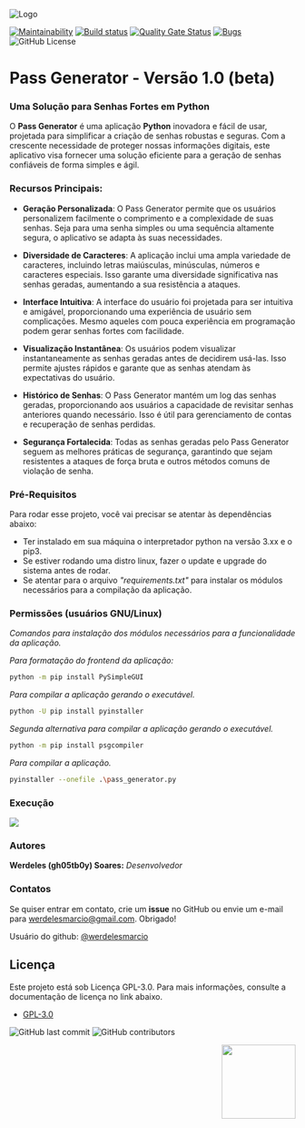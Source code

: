 ![Logo](https://i.imgur.com/RtRJTp6.png)

[![Maintainability](https://api.codeclimate.com/v1/badges/eefb5e71110a85b4ac3f/maintainability)](https://codeclimate.com/github/werdelesmarcio/PyTCPScan2.3/maintainability) [![Build status](https://ci.appveyor.com/api/projects/status/050o62vq1v03wv4c?svg=true)](https://ci.appveyor.com/project/werdelesmarcio/pytcpscan2.3) [![Quality Gate Status](https://sonarcloud.io/api/project_badges/measure?project=werdelesmarcio_PyTCPScan2&metric=alert_status)](https://sonarcloud.io/summary/new_code?id=werdelesmarcio_PyTCPScan2.3) [![Bugs](https://sonarcloud.io/api/project_badges/measure?project=werdelesmarcio_PyTCPScan2&metric=bugs)](https://sonarcloud.io/summary/new_code?id=werdelesmarcio_PyTCPScan2.3) ![GitHub License](https://img.shields.io/github/license/werdelesmarcio/PyTCPScan2.3)

# Pass Generator - Versão 1.0 (beta) 

### Uma Solução para Senhas Fortes em Python
O **Pass Generator** é uma aplicação **Python** inovadora e fácil de usar, projetada para simplificar a criação de senhas robustas e seguras. Com a crescente necessidade de proteger nossas informações digitais, este aplicativo visa fornecer uma solução eficiente para a geração de senhas confiáveis de forma simples e ágil.
### Recursos Principais:

* **Geração Personalizada**: O Pass Generator permite que os usuários personalizem facilmente o comprimento e a complexidade de suas senhas. Seja para uma senha simples ou uma sequência altamente segura, o aplicativo se adapta às suas necessidades.

* **Diversidade de Caracteres**: A aplicação inclui uma ampla variedade de caracteres, incluindo letras maiúsculas, minúsculas, números e caracteres especiais. Isso garante uma diversidade significativa nas senhas geradas, aumentando a sua resistência a ataques.

* **Interface Intuitiva**: A interface do usuário foi projetada para ser intuitiva e amigável, proporcionando uma experiência de usuário sem complicações. Mesmo aqueles com pouca experiência em programação podem gerar senhas fortes com facilidade.

* **Visualização Instantânea**: Os usuários podem visualizar instantaneamente as senhas geradas antes de decidirem usá-las. Isso permite ajustes rápidos e garante que as senhas atendam às expectativas do usuário.

* **Histórico de Senhas**: O Pass Generator mantém um log das senhas geradas, proporcionando aos usuários a capacidade de revisitar senhas anteriores quando necessário. Isso é útil para gerenciamento de contas e recuperação de senhas perdidas.

* **Segurança Fortalecida**: Todas as senhas geradas pelo Pass Generator seguem as melhores práticas de segurança, garantindo que sejam resistentes a ataques de força bruta e outros métodos comuns de violação de senha.

### Pré-Requisitos
Para rodar esse projeto, você vai precisar se atentar às dependências abaixo:

* Ter instalado em sua máquina o interpretador python na versão 3.xx e o pip3.
* Se estiver rodando uma distro linux, fazer o update e upgrade do sistema antes de rodar.
* Se atentar para o arquivo *"requirements.txt"* para instalar os módulos necessários para a compilação da aplicação.

### Permissões (usuários GNU/Linux)
_Comandos para instalação dos módulos necessários para a funcionalidade da aplicação._

_Para formatação do frontend da aplicação:_
```bash
python -m pip install PySimpleGUI
```

_Para compilar a aplicação gerando o executável._
```bash
python -U pip install pyinstaller
```

_Segunda alternativa para compilar a aplicação gerando o executável._
```bash
python -m pip install psgcompiler    
```

_Para compilar a aplicação._
```bash
pyinstaller --onefile .\pass_generator.py
```
    
### Execução
<img src="https://i.imgur.com/Jmav9F3.png">

### Autores
**Werdeles (gh05tb0y) Soares:** _Desenvolvedor_

### Contatos
Se quiser entrar em contato, crie um **issue** no GitHub ou envie um e-mail para werdelesmarcio@gmail.com. Obrigado!

Usuário do github: [@werdelesmarcio](https://github.com/werdelesmarcio) 

## Licença
Este projeto está sob Licença GPL-3.0. Para mais informações, consulte a documentação de licença no link abaixo.
* [GPL-3.0](https://choosealicense.com/licenses/gpl-3.0/)

<img alt="GitHub last commit" src="https://img.shields.io/github/last-commit/werdelesmarcio/PyTCPScan2?style=for-the-badge">   <img alt="GitHub contributors" src="https://img.shields.io/github/contributors/werdelesmarcio/PyTCPScan2?style=for-the-badge">

<img src = "https://upload.wikimedia.org/wikipedia/commons/f/f8/Python_logo_and_wordmark.svg" width =130 align="Right">
